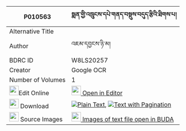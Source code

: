 |P010563|སྨན་གྱི་འཁྲུངས་དཔེ་གནད་བསྡུས་བདུད་རྩིའི་ཐིགས་པ། 
| --- | --- 
|Alternative Title |
|Author| འཇམ་དབྱངས་ཉི་མ།
|BDRC ID | W8LS20257
|Creator | Google OCR
|Number of Volumes| 1
|<img width="25" src="https://img.icons8.com/color/25/000000/edit-property.png">Edit Online| [<img width="25" src="https://avatars.githubusercontent.com/u/45091458?s=200&v=4"> Open in Editor](http://editor.openpecha.org/P010563)
|<img width="25" src="https://img.icons8.com/fluent/48/000000/download-2.png"/>  Download | [![](https://img.icons8.com/color/20/000000/txt.png)Plain Text](https://github.com/Openpecha/P010563/releases/download/v1/men_gyi_trung_pe_nedu_dutsi_i__plain_P010563.zip), [![](https://img.icons8.com/color/20/000000/txt.png)Text with Pagination](https://github.com/Openpecha/P010563/releases/download/v1/men_gyi_trung_pe_nedu_dutsi_i__pages_P010563.zip)
|<img width="25" src="https://img.icons8.com/plasticine/100/000000/pictures-folder.png"/>  Source Images | [<img width="25" src="https://library.bdrc.io/icons/BUDA-small.svg"> Images of text file open in BUDA](https://library.bdrc.io/show/bdr:W8LS20257)